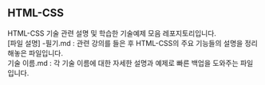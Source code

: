 ## HTML-CSS

HTML-CSS 기술 관련 설명 및 학습한 기술예제 모음 레포지토리입니다.<br>
[파일 설명]
-필기.md : 관련 강의를 들은 후 HTML-CSS의 주요 기능들의 설명을 정리해놓은 파일입니다.<br>
기술 이름.md : 각 기술 이름에 대한 자세한 설명과 예제로 빠른 백업을 도와주는 파일입니다.
